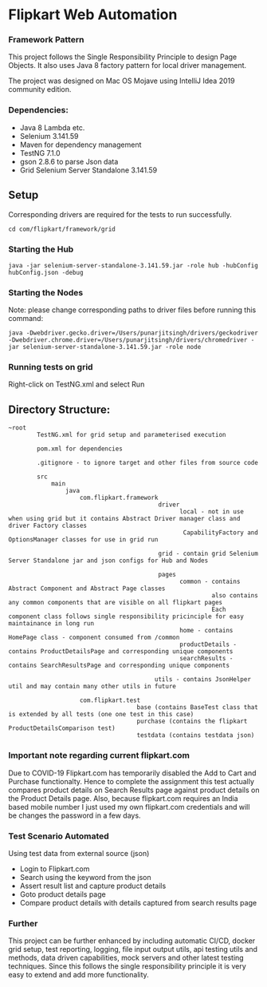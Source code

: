 # Flipkart Web Automation

### Framework Pattern
This project follows the Single Responsibility Principle to design Page Objects.
It also uses Java 8 factory pattern for local driver management. 

The project was designed on Mac OS Mojave using IntelliJ Idea 2019 community edition.   

### Dependencies:
* Java 8 Lambda etc.
* Selenium 3.141.59
* Maven for dependency management
* TestNG 7.1.0
* gson 2.8.6 to parse Json data
* Grid Selenium Server Standalone 3.141.59

## Setup
Corresponding drivers are required for the tests to run successfully.

```$xslt
cd com/flipkart/framework/grid
```

### Starting the Hub
```java -jar selenium-server-standalone-3.141.59.jar -role hub -hubConfig hubConfig.json -debug```

### Starting the Nodes

Note: please change corresponding paths to driver files before running this command:

```java -Dwebdriver.gecko.driver=/Users/punarjitsingh/drivers/geckodriver -Dwebdriver.chrome.driver=/Users/punarjitsingh/drivers/chromedriver -jar selenium-server-standalone-3.141.59.jar -role node```

### Running tests on grid
Right-click on TestNG.xml and select Run

## Directory Structure:
```$xslt
~root
        TestNG.xml for grid setup and parameterised execution
        
        pom.xml for dependencies
        
        .gitignore - to ignore target and other files from source code
        
        src
            main
                java
                    com.flipkart.framework
                                          driver
                                                local - not in use when using grid but it contains Abstract Driver manager class and driver Factory classes
                                                 CapabilityFactory and OptionsManager classes for use in grid run
                                          
                                          grid - contain grid Selenium Server Standalone jar and json configs for Hub and Nodes 
                                          
                                          pages
                                                common - contains Abstract Component and Abstract Page classes
                                                         also contains any common components that are visible on all flipkart pages
                                                         Each component class follows single responsibility pricinciple for easy maintainance in long run
                                                home - contains HomePage class - component consumed from /common
                                                productDetails - contains ProductDetailsPage and corresponding unique components
                                                searchResults -  contains SearchResultsPage and corresponding unique components
                                          
                                         utils - contains JsonHelper util and may contain many other utils in future 
                    
                    com.flipkart.test
                                    base (contains BaseTest class that is extended by all tests (one one test in this case)
                                    purchase (contains the flipkart ProductDetailsComparison test)
                                    testdata (contains testdata json)
```

### Important note regarding current flipkart.com
Due to COVID-19 Flipkart.com has temporarily disabled the Add to Cart and Purchase functionalty. Hence to complete the assignment this test actually compares product details on Search Results page against product details on the Product Details page. Also, because flipkart.com requires an India based mobile number I just used my own flipkart.com credentials and will be changes the password in a few days.

### Test Scenario Automated
Using test data from external source (json)
* Login to Flipkart.com
* Search using the keyword from the json
* Assert result list and capture product details
* Goto product details page 
* Compare product details with details captured from search results page
    
### Further
This project can be further enhanced by including automatic CI/CD, docker grid setup, test reporting, logging, file input output utils, api testing utils and methods, data driven capabilities, mock servers and other latest testing techniques. Since this follows the single responsibility principle it is very easy to extend and add more functionality. 